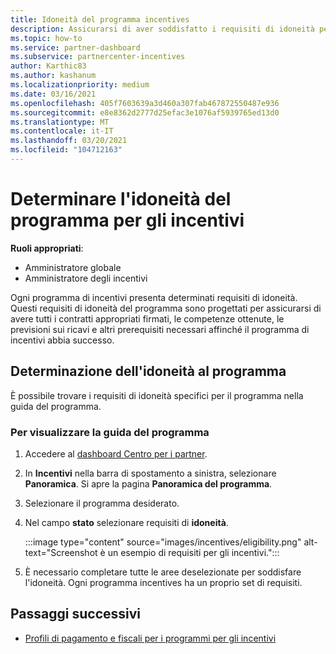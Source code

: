 ```yaml
---
title: Idoneità del programma incentives
description: Assicurarsi di aver soddisfatto i requisiti di idoneità per il programma incentives. Questo processo include la verifica dell'idoneità nella Guida al programma.
ms.topic: how-to
ms.service: partner-dashboard
ms.subservice: partnercenter-incentives
author: Karthic83
ms.author: kashanum
ms.localizationpriority: medium
ms.date: 03/16/2021
ms.openlocfilehash: 405f7603639a3d460a307fab467872550487e936
ms.sourcegitcommit: e8e8362d2777d25efac3e1076af5939765ed13d0
ms.translationtype: MT
ms.contentlocale: it-IT
ms.lasthandoff: 03/20/2021
ms.locfileid: "104712163"
---
```

# <a name="determine-your-incentives-program-eligibility"></a>Determinare l'idoneità del programma per gli incentivi

**Ruoli appropriati**:

- Amministratore globale
- Amministratore degli incentivi

 Ogni programma di incentivi presenta determinati requisiti di idoneità. Questi requisiti di idoneità del programma sono progettati per assicurarsi di avere tutti i contratti appropriati firmati, le competenze ottenute, le previsioni sui ricavi e altri prerequisiti necessari affinché il programma di incentivi abbia successo.

## <a name="determining-your-program-eligibility"></a>Determinazione dell'idoneità al programma

È possibile trovare i requisiti di idoneità specifici per il programma nella guida del programma. 

### <a name="to-see-your-program-guide"></a>Per visualizzare la guida del programma

1. Accedere al [dashboard Centro per i partner](https://partner.microsoft.com/dashboard/).

2. In **Incentivi** nella barra di spostamento a sinistra, selezionare **Panoramica**. Si apre la pagina **Panoramica del programma**.

3. Selezionare il programma desiderato.

4. Nel campo **stato** selezionare requisiti di **idoneità**.

   :::image type="content" source="images/incentives/eligibility.png" alt-text="Screenshot è un esempio di requisiti per gli incentivi.":::

5. È necessario completare tutte le aree deselezionate per soddisfare l'idoneità. Ogni programma incentives ha un proprio set di requisiti.

## <a name="next-steps"></a>Passaggi successivi

- [Profili di pagamento e fiscali per i programmi per gli incentivi](incentives-create-and-manage-your-payout-and-tax-profiles.md)
